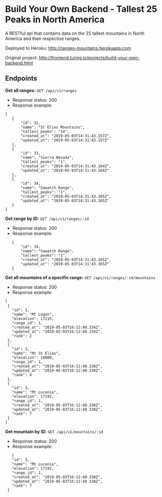 # Build Your Own Backend - Tallest 25 Peaks in North America
A RESTful api that contains data on the 25 tallest mountains in North America and their respective ranges.  

Deployed to Heroku: http://ranges-mountains.herokuapp.com

Original project: http://frontend.turing.io/projects/build-your-own-backend.html

## Endpoints  

**Get all ranges:** `GET /api/v1/ranges`
 - Response status: 200
 - Response example:
 
 ```
 [
    {
        "id": 32,
        "name": "St Elias Mountains",
        "tallest_peaks": "14",
        "created_at": "2019-05-03T14:31:43.157Z",
        "updated_at": "2019-05-03T14:31:43.157Z"
    },
    {
        "id": 33,
        "name": "Sierra Nevada",
        "tallest_peaks": "1",
        "created_at": "2019-05-03T14:31:43.164Z",
        "updated_at": "2019-05-03T14:31:43.164Z"
    },
    {
        "id": 34,
        "name": "Sawatch Range",
        "tallest_peaks": "1",
        "created_at": "2019-05-03T14:31:43.165Z",
        "updated_at": "2019-05-03T14:31:43.165Z"
    }
]
 ```  
 
 
 **Get range by ID:** `GET /api/v1/ranges/:id`
 - Response status: 200
 - Response example:
 
 ```
    {
        "id": 34,
        "name": "Sawatch Range",
        "tallest_peaks": "1",
        "created_at": "2019-05-03T14:31:43.165Z",
        "updated_at": "2019-05-03T14:31:43.165Z"
    }
 ```  
 
 
**Get all mountains of a specific range:** `GET /api/v1/ranges/:id/mountains`
 - Response status: 200
 - Response example:
 
 ```
[
  {
    "id": 1,
    "name": "Mt Logan",
    "elevation": 17215,
    "range_id": 1,
    "created_at": "2019-05-03T16:12:40.334Z",
    "updated_at": "2019-05-03T16:12:40.334Z",
    "rank": 2
  },
  {
    "id": 2,
    "name": "Mt St Elias",
    "elevation": 18008,
    "range_id": 1,
    "created_at": "2019-05-03T16:12:40.338Z",
    "updated_at": "2019-05-03T16:12:40.338Z",
    "rank": 4
  },
  {
    "id": 3,
    "name": "Mt Lucania",
    "elevation": 17192,
    "range_id": 1,
    "created_at": "2019-05-03T16:12:40.338Z",
    "updated_at": "2019-05-03T16:12:40.338Z",
    "rank": 7
  }
]
 ```  
 
 
 **Get mountain by ID:** `GET /api/v1/mountains/:id`
 - Response status: 200
 - Response example:
 
 ```
    {
    "id": 3,
    "name": "Mt Lucania",
    "elevation": 17192,
    "range_id": 1,
    "created_at": "2019-05-03T16:12:40.338Z",
    "updated_at": "2019-05-03T16:12:40.338Z",
    "rank": 7
  }
 ```  
 
